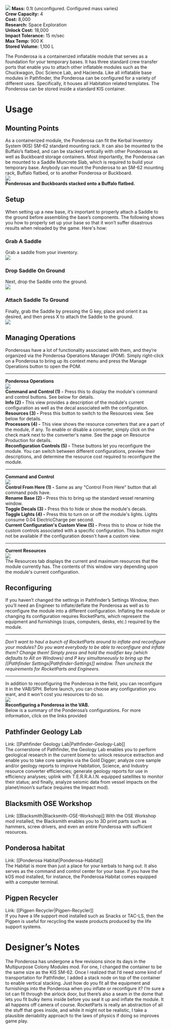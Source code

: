 ![](http://i.imgur.com/r5Vbnqy.jpg)
**Mass:** 0.1t (unconfigured. Configured mass varies)  
**Crew Capacity:** 4  
**Cost:** 8,000  
**Research:** Space Exploration  
**Unlock Cost:** 18,000  
**Impact Tolerance:** 15 m/sec  
**Max Temp:** 900 K  
**Stored Volume:** 1,100 L  

The Ponderosa is a containerized inflatable module that serves as a foundation for your temporary bases. It has three standard crew transfer ports that enable you to attach other inflatable modules such as the Chuckwagon, Doc Science Lab, and Hacienda. Like all inflatable base modules in Pathfinder, the Ponderosa can be configured for a variety of different uses. Specifically, it houses all Habitation related templates. The Ponderosa can be stored inside a standard KIS container.

# Usage
## Mounting Points
As a containerized module, the Ponderosa can fit the Kerbal Inventory System (KIS) SM-62 standard mounting rack. It can also be mounted to the Buffalo’s flatbed, and can be stacked vertically with other Ponderosas as well as Buckboard storage containers. Most importantly, the Ponderosa can be mounted to a Saddle Muncrete Slab, which is required to build your temporary base. Anybody can mount the Ponderosa to an SM-62 mounting rack, Buffalo flatbed, or to another Ponderosa or Buckboard.  
![](https://github.com/Angel-125/Pathfinder/wiki/StackedPonderosas.jpg)  
**Ponderosas and Buckboards stacked onto a Buffalo flatbed.**  
## Setup
When setting up a new base, it’s important to properly attach a Saddle to the ground before assembling the base’s components. The following shows you how to properly set up your base so that it won’t suffer disastrous results when reloaded by the game. Here's how:  
### Grab A Saddle  
Grab a saddle from your inventory.  
![](https://github.com/Angel-125/Pathfinder/wiki/Step2.jpg)  
### Drop Saddle On Ground  
Next, drop the Saddle onto the ground.  
![](https://github.com/Angel-125/Pathfinder/wiki/Step3.jpg)  
### Attach Saddle To Ground  
Finally, grab the Saddle by pressing the G key, place and orient it as desired, and then press X to attach the Saddle to the ground.  
![](https://github.com/Angel-125/Pathfinder/wiki/Step4.jpg)  

## Managing Operations
Ponderosas have a lot of functionality associated with them, and they’re organized via the Ponderosa Operations Manager (POM). Simply right-click on a Ponderosa to bring up its context menu and press the Manage Operations button to open the POM.
***  
**Ponderosa Operations**  
![](https://github.com/Angel-125/Pathfinder/wiki/POM1.jpg)  
**Command and Control (1) -** Press this to display the module's command and control buttons. See below for details.  
**Info (2) -** This view provides a description of the module's current configuration as well as the decal associated with the configuration.  
**Resources (3) -** Press this button to switch to the Resources view. See below for details.  
**Processors (4) -** This view shows the resource converters that are a part of the module, if any. To enable or disable a converter, simply click on the check mark next to the converter's name. See the page on Resource Production for details.  
**Reconfiguration Controls (5) -** These buttons let you reconfigure the module. You can switch between different configurations, preview their descriptions, and determine the resource cost required to reconfigure the module.  
***  
**Command and Control**  
![](https://github.com/Angel-125/Pathfinder/wiki/POM2.jpg)  
**Control From Here (1) -** Same as any "Control From Here" button that all command pods have.  
**Rename Base (2) -** Press this to bring up the standard vessel renaming window.  
**Toggle Decals (3) -** Press this to hide or show the module's decals.  
**Toggle Lights (4) -** Press this to turn on or off the module's lights. Lights consume 0.04 ElectricCharge per second.  
**Current Configuration's Custom View (5) -** Press this to show or hide the custom controls associated with a specific configuration. This button might not be available if the configuration doesn't have a custom view.  
***  
**Current Resources**  
![](https://github.com/Angel-125/Pathfinder/wiki/POM3.jpg)  
The Resources tab displays the current and maximum resources that the module currently has. The contents of this window vary depending upon the module's current configuration.
## Reconfiguring
If you haven’t changed the settings in Pathfinder’s Settings Window, then you’ll need an Engineer to inflate/deflate the Ponderosa as well as to reconfigure the module into a different configuration. Inflating the module or changing its configuration requires RocketParts, which represent the equipment and furnishings (cups, computers, desks, etc.) required by the module.  
***  
_Don't want to haul a bunch of RocketParts around to inflate and reconfigure your modules? Do you want everybody to be able to reconfigure and inflate them? Change them! Simply press and hold the modifier key (which defaults to Alt on Windows) and P key simultaneously to bring up the [[Pathfinder Settings|Pathfinder-Settings]] window. Then uncheck the requirements for RocketParts and Engineers._  
***  
In addition to reconfiguring the Ponderosa in the field, you can reconfigure it in the VAB/SPH. Before launch, you can choose any configuration you want, and it won't cost you resources to do so.  
![](https://github.com/Angel-125/Pathfinder/wiki/PonderosaInEditor.jpg)  
**Reconfiguring a Ponderosa in the VAB.**  
Below is a summary of the Ponderosa’s configurations. For more information, click on the links provided
## Pathfinder Geology Lab  
Link: [[Pathfinder Geology Lab|Pathfinder-Geology-Lab]]  
The cornerstone of Pathfinder, the Geology Lab enables you to perform geological research in the current biome to: unlock resource extraction and enable you to take core samples via the Gold Digger; analyze core sample and/or geology reports to improve Habitation, Science, and Industry resource converter efficiencies; generate geology reports for use in efficiency analyses; uplink with T.E.R.R.A.I.N. equipped satellites to monitor their status; and finally, analyze seismic data from vessel impacts on the planet/moon’s surface (requires the Impact mod).
## Blacksmith OSE Workshop
Link: [[Blacksmith|Blacksmith-OSE-Workshop]]
With the OSE Workshop mod installed, the Blacksmith enables you to 3D print parts such as hammers, screw drivers, and even an entire Ponderosa with sufficient resources.
## Ponderosa habitat  
Link: [[Ponderosa Habitat|Ponderosa-Habitat]]  
The Habitat is more than just a place for your kerbals to hang out. It also serves as the command and control center for your base. If you have the kOS mod installed, for instance, the Ponderosa Habitat comes equipped with a computer terminal.
## Pigpen Recycler  
Link: [[Pigpen Recycler|Pigpen-Recycler]]  
If you have a life support mod installed such as Snacks or TAC-LS, then the Pigpen is useful for recycling the waste products produced by the life support systems.
# Designer’s Notes
The Ponderosa has undergone a few revisions since its days in the Multipurpose Colony Modules mod. For one, I changed the container to be the same size as the KIS SM-62. Once I realized that I’d need some kind of transportation for Pathfinder, I added a stack node on top of the container to enable vertical stacking.
Just how do you fit all the equipment and furnishings into the Ponderosa when you inflate or reconfigure it? I’m sure a lot can fit through the airlock door, but there’s also a seam in the dome that lets you fit bulky items inside before you seal it up and inflate the module. It all happens off camera of course. RocketParts is really an abstraction of all the stuff that goes inside, and while it might not be realistic, I take a plausible deniability approach to the laws of physics if doing so improves game play.
